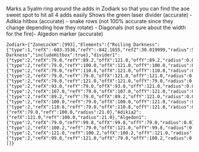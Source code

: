 Marks a 5yalm ring around the adds in Zodiark so that you can find the aoe sweet spot to hit all 4 adds easily
Shows the green laser divider (accurate) - Adikia hitbox (accurate) - snake rows (not 100% accurate since they change depending how they rotate) - Diagonals (not sure about the width for the fire)- Algedon marker (accurate)
```
Zodiark~{"ZoneLockH":[993],"Elements":{"Roiling Darkness":{"type":1,"refX":-603.3536,"refY":-842.1655,"refZ":30.019999,"radius":5.0,"refActorName":"Roiling Darkness","includeHitbox":true},"divider1":{"type":2,"refX":79.0,"refY":89.2,"offX":121.0,"offY":89.2,"radius":0.0,"color":3372154880,"overlayText":"divider1"},"divider2":{"type":2,"refX":79.0,"refY":100.0,"offX":121.0,"offY":100.0,"radius":0.0,"color":3372154880,"overlayText":"divider2"},"divider3":{"type":2,"refX":79.0,"refY":110.8,"offX":121.0,"offY":110.8,"radius":0.0,"color":3372154880,"overlayText":"divider3"},"diagonal1":{"type":2,"refX":79.0,"refY":79.0,"offX":121.0,"offY":121.0,"radius":0.0,"color":3355467481},"diagonal2":{"type":2,"refX":79.0,"refY":121.0,"offX":121.0,"offY":79.0,"radius":0.0,"color":3355467481},"third1":{"type":2,"refX":93.0,"refY":79.0,"offX":93.0,"offY":121.0,"radius":0.0,"color":3355508480},"third2":{"type":2,"refX":107.0,"refY":79.0,"offX":107.0,"offY":121.0,"radius":0.0,"color":3355508480},"divider4":{"type":2,"refX":89.2,"refY":79.0,"offX":89.2,"offY":121.0,"radius":0.0,"color":3372154880},"divider5":{"type":2,"refX":100.0,"refY":79.0,"offX":100.0,"offY":121.0,"radius":0.0,"color":3372154880},"divider6":{"type":2,"refX":110.8,"refY":79.0,"offX":110.8,"offY":121.0,"radius":0.0,"color":3372154880},"Adikia1":{"refX":79.0,"refY":100.0,"radius":21.0},"Adikia2":{"refX":121.0,"refY":100.0,"radius":21.0},"Algedon1":{"type":2,"refX":79.0,"refY":99.8,"offX":99.8,"offY":79.0,"radius":0.0},"Algedon2":{"type":2,"refX":100.2,"refY":79.0,"offX":121.0,"offY":99.8,"radius":0.0},"Algedon3":{"type":2,"refX":121.0,"refY":100.2,"offX":100.2,"offY":121.0,"radius":0.0},"Algedon4":{"type":2,"refX":99.8,"refY":121.0,"offX":79.0,"offY":100.2,"radius":0.0}},"Triggers":[]}
```
